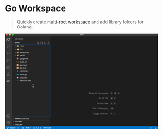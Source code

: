 # Go Workspace
> Quickly create [multi-root workspace](https://code.visualstudio.com/docs/editor/multi-root-workspaces) and add library folders for Golang.

![](./resources/01.gif)
